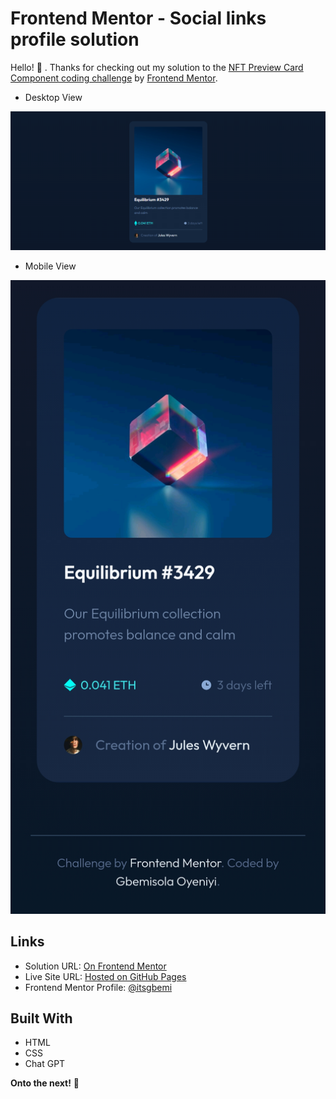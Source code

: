 # Frontend Mentor - Social links profile solution

Hello! 👋 . Thanks for checking out my solution to the [NFT Preview Card Component coding challenge](https://www.frontendmentor.io/challenges/nft-preview-card-component-SbdUL_w0U/hub) by [Frontend Mentor](https://www.frontendmentor.io).

- Desktop View

![Desktop view of my NFT Preview Card Component coding challenge solution](desktop-view-nft.png)

- Mobile View

![Mobile view of my NFT Preview Card Component coding challenge solution](mobile-view-nft.jpg)

## Links

- Solution URL: [On Frontend Mentor](https://www.frontendmentor.io/solutions/social-links-profile-built-with-ai-tszW27We5J)
- Live Site URL: [Hosted on GitHub Pages](https://itsgbemi.github.io/frontend-mentor-projects/nft-preview-card-component/)
- Frontend Mentor Profile: [@itsgbemi](https://www.frontendmentor.io/profile/itsgbemi)

## Built With

- HTML
- CSS
- Chat GPT

**Onto the next!** 🚀
